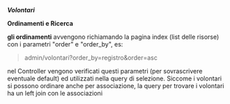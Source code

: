 


*__Volontari__*

**Ordinamenti e Ricerca**


__gli ordinamenti__ avvengono richiamando la pagina index (list delle risorse) con i parametri "order" e "order_by", es:

> admin/volontari?order_by=registro&order=asc

nel Controller vengono verificati questi parametri (per sovrascrivere eventuale default) ed utilizzati nella query di selezione. Siccome i volontari si possono ordinare anche per associazione, la query per trovare i volontari ha un left join con le associazioni 



